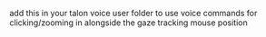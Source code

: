 add this in your talon voice user folder to use voice commands for clicking/zooming in alongside the gaze tracking mouse position
